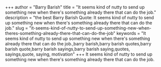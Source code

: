 +++
author = "Barry Barish"
title = "It seems kind of nutty to send up something new when there's something already there that can do the job."
description = "the best Barry Barish Quote: It seems kind of nutty to send up something new when there's something already there that can do the job."
slug = "it-seems-kind-of-nutty-to-send-up-something-new-when-theres-something-already-there-that-can-do-the-job"
keywords = "It seems kind of nutty to send up something new when there's something already there that can do the job.,barry barish,barry barish quotes,barry barish quote,barry barish sayings,barry barish saying,quotes, sayings,quote, saying, motivation"
+++
It seems kind of nutty to send up something new when there's something already there that can do the job.
